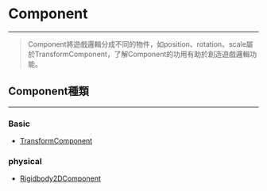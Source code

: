 # Component

---

> Component將遊戲邏輯分成不同的物件，如position、rotation、scale屬於TransformComponent，了解Component的功用有助於創造遊戲邏輯功能。

## Component種類

---

### Basic

+ [TransformComponent](./documentation.html?path=Component-TransformComponent)

### physical

+ [Rigidbody2DComponent](./documentation.html?path=Component-Rigidbody2DComponent)
